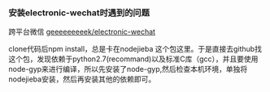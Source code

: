 ### 安装electronic-wechat时遇到的问题

  跨平台微信 [geeeeeeeeek/electronic-wechat](https://github.com/geeeeeeeeek/electronic-wechat)

  clone代码后npm install，总是卡在nodejieba 这个包这里。于是直接去github找这个包，发现依赖于python2.7(recommand)以及标准C库（gcc），并且要使用node-gyp来进行编译，所以先安装了node-gyp,然后检查本机环境，单独将nodejieba安装，然后再安装其他的依赖即可。
